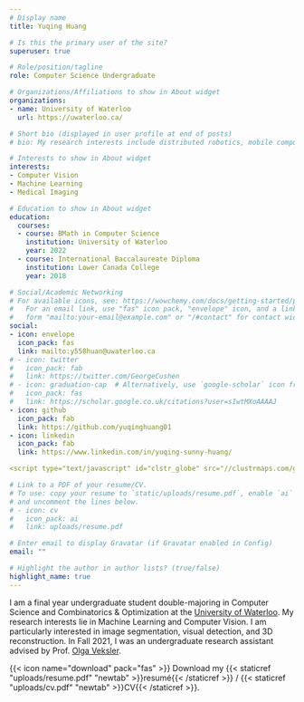 ```yaml
---
# Display name
title: Yuqing Huang

# Is this the primary user of the site?
superuser: true

# Role/position/tagline
role: Computer Science Undergraduate

# Organizations/Affiliations to show in About widget
organizations:
- name: University of Waterloo
  url: https://uwaterloo.ca/

# Short bio (displayed in user profile at end of posts)
# bio: My research interests include distributed robotics, mobile computing and programmable matter.

# Interests to show in About widget
interests:
- Computer Vision
- Machine Learning
- Medical Imaging

# Education to show in About widget
education:
  courses:
  - course: BMath in Computer Science
    institution: University of Waterloo
    year: 2022
  - course: International Baccalaureate Diploma
    institution: Lower Canada College
    year: 2018

# Social/Academic Networking
# For available icons, see: https://wowchemy.com/docs/getting-started/page-builder/#icons
#   For an email link, use "fas" icon pack, "envelope" icon, and a link in the
#   form "mailto:your-email@example.com" or "/#contact" for contact widget.
social:
- icon: envelope
  icon_pack: fas
  link: mailto:y558huan@uwaterloo.ca
# - icon: twitter
#   icon_pack: fab
#   link: https://twitter.com/GeorgeCushen
# - icon: graduation-cap  # Alternatively, use `google-scholar` icon from `ai` icon pack
#   icon_pack: fas
#   link: https://scholar.google.co.uk/citations?user=sIwtMXoAAAAJ
- icon: github
  icon_pack: fab
  link: https://github.com/yuqinghuang01
- icon: linkedin
  icon_pack: fab
  link: https://www.linkedin.com/in/yuqing-sunny-huang/

<script type="text/javascript" id="clstr_globe" src="//clustrmaps.com/globe.js?d=s9Dn1GgM-lNnn3uUKQWXshu1O5xcGbPLowML0GjLZlE">Visitors</script>

# Link to a PDF of your resume/CV.
# To use: copy your resume to `static/uploads/resume.pdf`, enable `ai` icons in `params.toml`, 
# and uncomment the lines below.
# - icon: cv
#   icon_pack: ai
#   link: uploads/resume.pdf

# Enter email to display Gravatar (if Gravatar enabled in Config)
email: ""

# Highlight the author in author lists? (true/false)
highlight_name: true
---
```


I am a final year undergraduate student double-majoring in Computer Science and Combinatorics & Optimization at the [University of Waterloo](https://uwaterloo.ca/). My research interests lie in Machine Learning and Computer Vision. I am particularly interested in image segmentation, visual detection, and 3D reconstruction.
In Fall 2021, I was an undergraduate research assistant advised by Prof. [Olga Veksler](https://cs.uwaterloo.ca/~oveksler/).

{{< icon name="download" pack="fas" >}} Download my {{< staticref "uploads/resume.pdf" "newtab" >}}resumé{{< /staticref >}} / {{< staticref "uploads/cv.pdf" "newtab" >}}CV{{< /staticref >}}.
